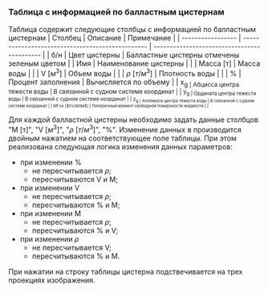 ### Таблица с информацией по балластным цистернам
Таблица  содержит следующие столбцы с информацией по балластным цистернам
| Столбец           | Описание                                         | Примечание                                  |
| ----------------- | ------------------------------------------------ | ------------------------------------------- |
| б/н               | Цвет цистерны                                    | Балластные цистерны отмечены зеленым цветом |
| Имя               | Наименование цистерны                            |                                             |
| Масса [т]         | Масса воды                                       |                                             |
| V [$м^3$]         | Объем воды                                       |                                             |
| $\rho$ [$т/м^3$]  | Плотность воды                                   |                                             |
| %                 | Процент заполнения                               | Вычисляется по объему                       |
| x<sub>g           | Абцисса центра тяжести воды                      | В связанной с судном системе координат      |
| y<sub>g           | Ордината центра тяжести воды                     | В связанной с судном системе координат      |
| z<sub>g           | Аппликата центра тяжести воды                    | В связанной с судном системе координат      |
| Mf.sx [$т\cdotм$] | Поперечный момент свободной поверхности жидкости |                                             |

Для каждой балластной цистерны  необходимо задать данные столбцов "М [т]", "V $[м^3]$", "$\rho$ [$т/м^3$]", "%". Изменение данных в производится двойным нажатием на соответствующее поле таблицы. При этом реализована следующая логика изменения данных параметров:
- при изменении %
  - не пересчитывается $\rho$;
  - пересчитываются V и М;
- при изменении V
  - не пересчитывается $\rho$;
  - пересчитываются % и M;
- при изменении M 
  - не пересчитывается $\rho$;
  - пересчитываются % и V;
- при изменении $\rho$
  - не пересчитывается V;
  - пересчитываются % и M.

 При нажатии на строку таблицы цистерна подствечивается на трех проекциях изображения.